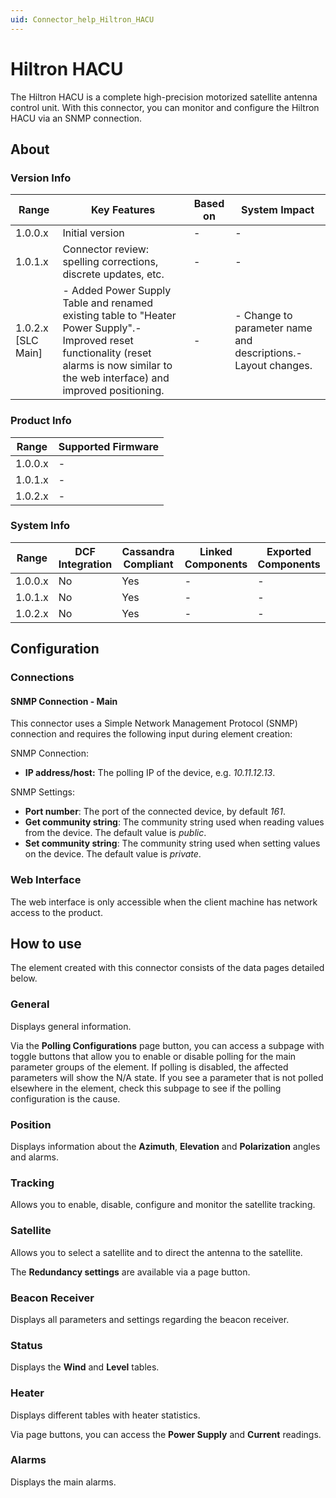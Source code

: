 ```yaml
---
uid: Connector_help_Hiltron_HACU
---
```


# Hiltron HACU

The Hiltron HACU is a complete high-precision motorized satellite antenna control unit. With this connector, you can monitor and configure the Hiltron HACU via an SNMP connection.

## About

### Version Info

| **Range**            | **Key Features**                                                                                                                                                                            | **Based on** | **System Impact**                                              |
|----------------------|---------------------------------------------------------------------------------------------------------------------------------------------------------------------------------------------|--------------|----------------------------------------------------------------|
| 1.0.0.x              | Initial version                                                                                                                                                                             | \-           | \-                                                             |
| 1.0.1.x              | Connector review: spelling corrections, discrete updates, etc.                                                                                                                              | \-           | \-                                                             |
| 1.0.2.x \[SLC Main\] | \- Added Power Supply Table and renamed existing table to "Heater Power Supply".- Improved reset functionality (reset alarms is now similar to the web interface) and improved positioning. | \-           | \- Change to parameter name and descriptions.- Layout changes. |

### Product Info

| **Range** | **Supported Firmware** |
|-----------|------------------------|
| 1.0.0.x   | \-                     |
| 1.0.1.x   | \-                     |
| 1.0.2.x   | \-                     |

### System Info

| **Range** | **DCF Integration** | **Cassandra Compliant** | **Linked Components** | **Exported Components** |
|-----------|---------------------|-------------------------|-----------------------|-------------------------|
| 1.0.0.x   | No                  | Yes                     | \-                    | \-                      |
| 1.0.1.x   | No                  | Yes                     | \-                    | \-                      |
| 1.0.2.x   | No                  | Yes                     | \-                    | \-                      |

## Configuration

### Connections

#### SNMP Connection - Main

This connector uses a Simple Network Management Protocol (SNMP) connection and requires the following input during element creation:

SNMP Connection:

- **IP address/host:** The polling IP of the device, e.g. *10.11.12.13*.

SNMP Settings:

- **Port number**: The port of the connected device, by default *161*.
- **Get community string**: The community string used when reading values from the device. The default value is *public*.
- **Set community string**: The community string used when setting values on the device. The default value is *private*.

### Web Interface

The web interface is only accessible when the client machine has network access to the product.

## How to use

The element created with this connector consists of the data pages detailed below.

### General

Displays general information.

Via the **Polling Configurations** page button, you can access a subpage with toggle buttons that allow you to enable or disable polling for the main parameter groups of the element. If polling is disabled, the affected parameters will show the N/A state. If you see a parameter that is not polled elsewhere in the element, check this subpage to see if the polling configuration is the cause.

### Position

Displays information about the **Azimuth**, **Elevation** and **Polarization** angles and alarms.

### Tracking

Allows you to enable, disable, configure and monitor the satellite tracking.

### Satellite

Allows you to select a satellite and to direct the antenna to the satellite.

The **Redundancy settings** are available via a page button.

### Beacon Receiver

Displays all parameters and settings regarding the beacon receiver.

### Status

Displays the **Wind** and **Level** tables.

### Heater

Displays different tables with heater statistics.

Via page buttons, you can access the **Power Supply** and **Current** readings.

### Alarms

Displays the main alarms.
